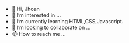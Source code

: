 - 👋 Hi, Jhoan
- 👀 I’m interested in ...
- 🌱 I’m currently learning HTML,CSS,Javascript.
- 💞️ I’m looking to collaborate on ...
- 📫 How to reach me ...

<!---
shoetheshoemaker/shoetheshoemaker is a ✨ special ✨ repository because its `README.md` (this file) appears on your GitHub profile.
You can click the Preview link to take a look at your changes.
--->
